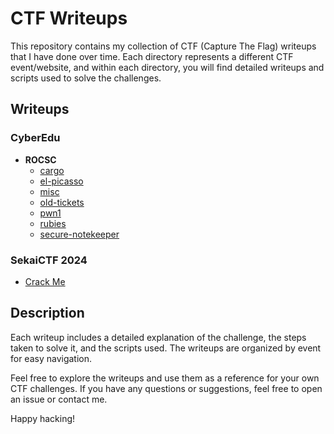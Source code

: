 # CTF Writeups

This repository contains my collection of CTF (Capture The Flag) writeups that I have done over time. Each directory represents a different CTF event/website, and within each directory, you will find detailed writeups and scripts used to solve the challenges.

## Writeups

### CyberEdu

- **ROCSC**
  - [cargo](CyberEdu/ROCSC/cargo/README.md)
  - [el-picasso](CyberEdu/ROCSC/el-picasso/README.md)
  - [misc](CyberEdu/ROCSC/misc/README.md)
  - [old-tickets](CyberEdu/ROCSC/old-tickets/README.md)
  - [pwn1](CyberEdu/ROCSC/pwn1/README.md)
  - [rubies](CyberEdu/ROCSC/rubies/README.md)
  - [secure-notekeeper](CyberEdu/ROCSC/secure-notekeeper/README.md)

### SekaiCTF 2024

- [Crack Me](SekaiCTF%202024/Crack%20Me/README.md)

## Description

Each writeup includes a detailed explanation of the challenge, the steps taken to solve it, and the scripts used. The writeups are organized by event for easy navigation.

Feel free to explore the writeups and use them as a reference for your own CTF challenges. If you have any questions or suggestions, feel free to open an issue or contact me.

Happy hacking!
